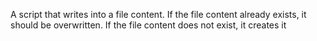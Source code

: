 A script that writes into a file content. If the file content already exists, it should be overwritten. If the file content does not exist, it creates it
